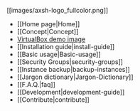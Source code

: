 [[images/axsh-logo_fullcolor.png]]

+ [[Home page|Home]]
+ [[Concept|Concept]]
+ [VirtualBox demo image](http://wakameusersgroup.org/demo_image.html)
+ [[Installation guide|install-guide]]
+ [[Basic usage|Basic-usage]]
+ [[Security Groups|security-groups]]
+ [[Instance backup|backup-instances]]
+ [[Jargon dictionary|Jargon-Dictionary]]
+ [[F.A.Q.|faq]]
+ [[Development|development-guide]]
+ [[Contribute|contribute]]
